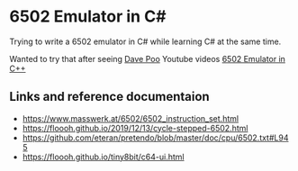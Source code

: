 

# 6502 Emulator in C#

Trying to write a 6502 emulator in C# while learning C# at the same time.

Wanted to try that after seeing  [Dave Poo](https://www.youtube.com/c/DavePoo) Youtube videos [6502 Emulator in C++](https://www.youtube.com/playlist?list=PLLwK93hM93Z13TRzPx9JqTIn33feefl37)


## Links and reference documentaion

* https://www.masswerk.at/6502/6502_instruction_set.html
* https://floooh.github.io/2019/12/13/cycle-stepped-6502.html
* https://github.com/eteran/pretendo/blob/master/doc/cpu/6502.txt#L945
* https://floooh.github.io/tiny8bit/c64-ui.html

